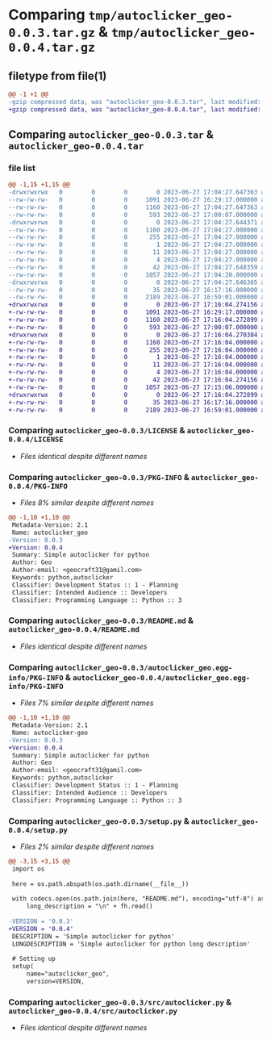 # Comparing `tmp/autoclicker_geo-0.0.3.tar.gz` & `tmp/autoclicker_geo-0.0.4.tar.gz`

## filetype from file(1)

```diff
@@ -1 +1 @@
-gzip compressed data, was "autoclicker_geo-0.0.3.tar", last modified: Tue Jun 27 17:04:27 2023, max compression
+gzip compressed data, was "autoclicker_geo-0.0.4.tar", last modified: Tue Jun 27 17:16:04 2023, max compression
```

## Comparing `autoclicker_geo-0.0.3.tar` & `autoclicker_geo-0.0.4.tar`

### file list

```diff
@@ -1,15 +1,15 @@
-drwxrwxrwx   0        0        0        0 2023-06-27 17:04:27.647363 autoclicker_geo-0.0.3/
--rw-rw-rw-   0        0        0     1091 2023-06-27 16:29:17.000000 autoclicker_geo-0.0.3/LICENSE
--rw-rw-rw-   0        0        0     1160 2023-06-27 17:04:27.647363 autoclicker_geo-0.0.3/PKG-INFO
--rw-rw-rw-   0        0        0      593 2023-06-27 17:00:07.000000 autoclicker_geo-0.0.3/README.md
-drwxrwxrwx   0        0        0        0 2023-06-27 17:04:27.644371 autoclicker_geo-0.0.3/autoclicker_geo.egg-info/
--rw-rw-rw-   0        0        0     1160 2023-06-27 17:04:27.000000 autoclicker_geo-0.0.3/autoclicker_geo.egg-info/PKG-INFO
--rw-rw-rw-   0        0        0      255 2023-06-27 17:04:27.000000 autoclicker_geo-0.0.3/autoclicker_geo.egg-info/SOURCES.txt
--rw-rw-rw-   0        0        0        1 2023-06-27 17:04:27.000000 autoclicker_geo-0.0.3/autoclicker_geo.egg-info/dependency_links.txt
--rw-rw-rw-   0        0        0       11 2023-06-27 17:04:27.000000 autoclicker_geo-0.0.3/autoclicker_geo.egg-info/requires.txt
--rw-rw-rw-   0        0        0        4 2023-06-27 17:04:27.000000 autoclicker_geo-0.0.3/autoclicker_geo.egg-info/top_level.txt
--rw-rw-rw-   0        0        0       42 2023-06-27 17:04:27.648359 autoclicker_geo-0.0.3/setup.cfg
--rw-rw-rw-   0        0        0     1057 2023-06-27 17:04:20.000000 autoclicker_geo-0.0.3/setup.py
-drwxrwxrwx   0        0        0        0 2023-06-27 17:04:27.646365 autoclicker_geo-0.0.3/src/
--rw-rw-rw-   0        0        0       35 2023-06-27 16:17:16.000000 autoclicker_geo-0.0.3/src/__init__.py
--rw-rw-rw-   0        0        0     2189 2023-06-27 16:59:01.000000 autoclicker_geo-0.0.3/src/autoclicker.py
+drwxrwxrwx   0        0        0        0 2023-06-27 17:16:04.274156 autoclicker_geo-0.0.4/
+-rw-rw-rw-   0        0        0     1091 2023-06-27 16:29:17.000000 autoclicker_geo-0.0.4/LICENSE
+-rw-rw-rw-   0        0        0     1160 2023-06-27 17:16:04.272899 autoclicker_geo-0.0.4/PKG-INFO
+-rw-rw-rw-   0        0        0      593 2023-06-27 17:00:07.000000 autoclicker_geo-0.0.4/README.md
+drwxrwxrwx   0        0        0        0 2023-06-27 17:16:04.270384 autoclicker_geo-0.0.4/autoclicker_geo.egg-info/
+-rw-rw-rw-   0        0        0     1160 2023-06-27 17:16:04.000000 autoclicker_geo-0.0.4/autoclicker_geo.egg-info/PKG-INFO
+-rw-rw-rw-   0        0        0      255 2023-06-27 17:16:04.000000 autoclicker_geo-0.0.4/autoclicker_geo.egg-info/SOURCES.txt
+-rw-rw-rw-   0        0        0        1 2023-06-27 17:16:04.000000 autoclicker_geo-0.0.4/autoclicker_geo.egg-info/dependency_links.txt
+-rw-rw-rw-   0        0        0       11 2023-06-27 17:16:04.000000 autoclicker_geo-0.0.4/autoclicker_geo.egg-info/requires.txt
+-rw-rw-rw-   0        0        0        4 2023-06-27 17:16:04.000000 autoclicker_geo-0.0.4/autoclicker_geo.egg-info/top_level.txt
+-rw-rw-rw-   0        0        0       42 2023-06-27 17:16:04.274156 autoclicker_geo-0.0.4/setup.cfg
+-rw-rw-rw-   0        0        0     1057 2023-06-27 17:15:06.000000 autoclicker_geo-0.0.4/setup.py
+drwxrwxrwx   0        0        0        0 2023-06-27 17:16:04.272899 autoclicker_geo-0.0.4/src/
+-rw-rw-rw-   0        0        0       35 2023-06-27 16:17:16.000000 autoclicker_geo-0.0.4/src/__init__.py
+-rw-rw-rw-   0        0        0     2189 2023-06-27 16:59:01.000000 autoclicker_geo-0.0.4/src/autoclicker.py
```

### Comparing `autoclicker_geo-0.0.3/LICENSE` & `autoclicker_geo-0.0.4/LICENSE`

 * *Files identical despite different names*

### Comparing `autoclicker_geo-0.0.3/PKG-INFO` & `autoclicker_geo-0.0.4/PKG-INFO`

 * *Files 8% similar despite different names*

```diff
@@ -1,10 +1,10 @@
 Metadata-Version: 2.1
 Name: autoclicker_geo
-Version: 0.0.3
+Version: 0.0.4
 Summary: Simple autoclicker for python
 Author: Geo
 Author-email: <geocraft31@gamil.com>
 Keywords: python,autoclicker
 Classifier: Development Status :: 1 - Planning
 Classifier: Intended Audience :: Developers
 Classifier: Programming Language :: Python :: 3
```

### Comparing `autoclicker_geo-0.0.3/README.md` & `autoclicker_geo-0.0.4/README.md`

 * *Files identical despite different names*

### Comparing `autoclicker_geo-0.0.3/autoclicker_geo.egg-info/PKG-INFO` & `autoclicker_geo-0.0.4/autoclicker_geo.egg-info/PKG-INFO`

 * *Files 7% similar despite different names*

```diff
@@ -1,10 +1,10 @@
 Metadata-Version: 2.1
 Name: autoclicker-geo
-Version: 0.0.3
+Version: 0.0.4
 Summary: Simple autoclicker for python
 Author: Geo
 Author-email: <geocraft31@gamil.com>
 Keywords: python,autoclicker
 Classifier: Development Status :: 1 - Planning
 Classifier: Intended Audience :: Developers
 Classifier: Programming Language :: Python :: 3
```

### Comparing `autoclicker_geo-0.0.3/setup.py` & `autoclicker_geo-0.0.4/setup.py`

 * *Files 2% similar despite different names*

```diff
@@ -3,15 +3,15 @@
 import os
 
 here = os.path.abspath(os.path.dirname(__file__))
 
 with codecs.open(os.path.join(here, "README.md"), encoding="utf-8") as fh:
     long_description = "\n" + fh.read()
 
-VERSION = '0.0.3'
+VERSION = '0.0.4'
 DESCRIPTION = 'Simple autoclicker for python'
 LONGDESCRIPTION = 'Simple autoclicker for python long description'
 
 # Setting up
 setup(
     name="autoclicker_geo",
     version=VERSION,
```

### Comparing `autoclicker_geo-0.0.3/src/autoclicker.py` & `autoclicker_geo-0.0.4/src/autoclicker.py`

 * *Files identical despite different names*

